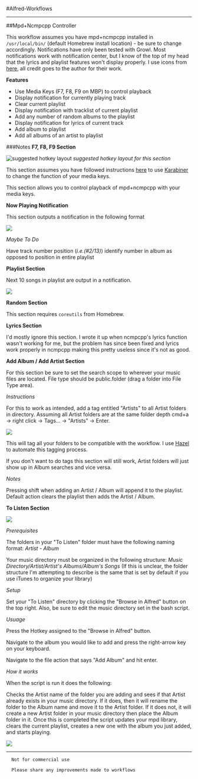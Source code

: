 #Alfred-Workflows
***
##Mpd+Ncmpcpp Controller

This workflow assumes you have mpd+ncmpcpp installed in `/usr/local/bin/` (default Homebrew install location) - be sure to change accordingly. Notifications have only been tested with Growl. Most notifications work with notification center, but I know of the top of my head that the lyrics and playlist features won't display properly. I use icons from [here](http://www.deviantart.com/art/Google-JFK-Icons-ICO-and-PNG-270715545), all credit goes to the author for their work.

**Features**

*	Use Media Keys (F7, F8, F9 on MBP) to control playback
*	Display notification for currently playing track
*	Clear current playlist
*	Display notification with tracklist of current playlist
*	Add any number of random albums to the playlist
*	Display notification for lyrics of current track
*	Add album to playlist
*	Add all albums of an artist to playlist


###Notes
**F7, F8, F9 Section**

![suggested hotkey layout](http://i.imgur.com/Lkb1g1D.png)
*suggested hotkey layout for this section*

This section assumes you have followed instructions [here](http://www.reddit.com/r/osx/comments/21dp3w/anyone_looking_for_a_good_command_line_music/cgcixe7) to use [Karabiner](https://pqrs.org/osx/karabiner/) to change the function of your media keys.

This section allows you to control playback of mpd+ncmpcpp with your media keys.

**Now Playing Notification**

This section outputs a notification in the following format

![](http://i.imgur.com/kIg5wkU.png)

*Maybe To Do*

Have track number position (*i.e.(#2/13)*) identify number in album as opposed to position in entire playlist

**Playlist Section**

Next 10 songs in playlist are output in a notification.

![](http://i.imgur.com/e8Sj89D.png)

**Random Section**

This section requires `coreutils` from Homebrew. 

**Lyrics Section**

I'd mostly ignore this section. I wrote it up when ncmpcpp's lyrics function wasn't working for me, but the problem has since been fixed and lyrics work properly in ncmpcpp making this pretty useless since it's not as good.

**Add Album / Add Artist Section**

For this section be sure to set the search scope to wherever your music files are located. File type should be public.folder (drag a folder into File Type area).

*Instructions*

For this to work as intended, add a tag entitled "Artists" to all Artist folders in directory. Assuming all Artist folders are at the same folder depth cmd+a -> right click -> Tags... -> "Artists" -> Enter.

![](http://i.imgur.com/blRldH4.png)

This will tag all your folders to be compatible with the workflow. I use [Hazel](http://www.noodlesoft.com/hazel.php) to automate this tagging process.

If you don't want to do tags this section will still work, Artist folders will just show up in Album searches and vice versa.

*Notes*

Pressing shift when adding an Artist / Album will append it to the playlist. Default action clears the playlist then adds the Artist / Album.

**To Listen Section**

![](http://i.imgur.com/m54Z4yw.png)

*Prerequisites* 

The folders in your "To Listen" folder must have the following naming format: *Artist - Album*

Your music directory must be organized in the following structure: *Music Directory/Artist/Artist's Albums/Album's Songs* (If this is unclear, the folder structure I'm attempting to describe is the same that is set by default if you use iTunes to organize your library)

*Setup*

Set your "To Listen" directory by clicking the "Browse in Alfred" button on the top right. Also, be sure to edit the music directory set in the bash script.

*Usuage*

Press the Hotkey assigned to the "Browse in Alfred" button.

Navigate to the album you would like to add and press the right-arrow key on your keyboard.

Navigate to the file action that says "Add Album" and hit enter.

*How it works*

When the script is run it does the following:

Checks the Artist name of the folder you are adding and sees if that Artist already exists in your music directory. If it does, then it will rename the folder to the Album name and move it to the Artist folder. If it does not, it will create a new Artist folder in your music directory then place the Album folder in it. Once this is completed the script updates your mpd library, clears the current playlist, creates a new one with the album you just added, and starts playing.

![](https://fat.gfycat.com/ShowyUntidyFlycatcher.gif)

***
```
  Not for commercial use

  Please share any improvements made to workflows
```